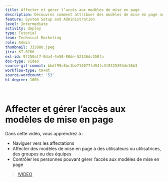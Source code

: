 ```yaml
---
title: Affecter et gérer l’accès aux modèles de mise en page
description: Découvrez comment attribuer des modèles de mise en page aux utilisateurs et utilisatrices et à contrôler les personnes pouvant gérer l’accès.
feature: System Setup and Administration
level: Intermediate
activity: deploy
type: Tutorial
team: Technical Marketing
role: Admin
thumbnail: 335080.jpeg
jira: KT-8766
exl-id: 9f250af7-0da4-4e50-80de-52136dc350fa
doc-type: video
source-git-commit: bbdf99c6bc1be714077fd94fc3f8325394de36b3
workflow-type: tm+mt
source-wordcount: '53'
ht-degree: 100%

---
```


# Affecter et gérer l’accès aux modèles de mise en page

Dans cette vidéo, vous apprendrez à :

* Naviguer vers les affectations
* Affecter des modèles de mise en page à des utilisateurs ou utilisatrices, des groupes ou des équipes
* Contrôler les personnes pouvant gérer l’accès aux modèles de mise en page

>[!VIDEO](https://video.tv.adobe.com/v/335080/?quality=12&learn=on&enablevpops=1)
